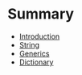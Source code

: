 # Summary

- [Introduction](./introduction.md)
- [String](./strings/strings.md)
- [Generics](./generics/generics.md)
- [Dictionary](./collections/dictionary.md)
